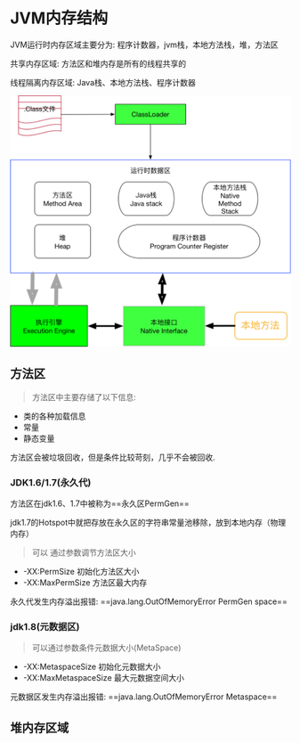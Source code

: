 # JVM内存结构

JVM运行时内存区域主要分为: 程序计数器，jvm栈，本地方法栈，堆，方法区

共享内存区域: 方法区和堆内存是所有的线程共享的

线程隔离内存区域:  Java栈、本地方法栈、程序计数器



![JVM内存结构图](./imgs/JVM内存图.jpg) 



## 方法区

>  方法区中主要存储了以下信息:

* 类的各种加载信息
* 常量
* 静态变量

方法区会被垃圾回收，但是条件比较苛刻，几乎不会被回收.

### JDK1.6/1.7(永久代)

方法区在jdk1.6、1.7中被称为==永久区PermGen==

jdk1.7的Hotspot中就把存放在永久区的字符串常量池移除，放到本地内存（物理内存）

> 可以 通过参数调节方法区大小

* -XX:PermSize            初始化方法区大小
* -XX:MaxPermSize     方法区最大内存

永久代发生内存溢出报错: ==java.lang.OutOfMemoryError PermGen space==

### jdk1.8(元数据区)

> 可以通过参数条件元数据大小(MetaSpace)

* -XX:MetaspaceSize              初始化元数据大小
* -XX:MaxMetaspaceSize       最大元数据空间大小

元数据区发生内存溢出报错: ==java.lang.OutOfMemoryError Metaspace==

## 堆内存区域



